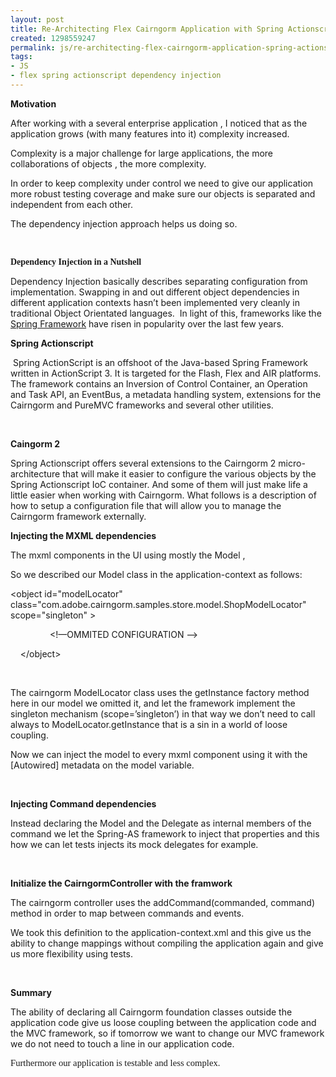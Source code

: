```yaml
---
layout: post
title: Re-Architecting Flex Cairngorm Application with Spring Actionscript
created: 1298559247
permalink: js/re-architecting-flex-cairngorm-application-spring-actionscript
tags:
- JS
- flex spring actionscript dependency injection
---
```

<p class="MsoNormal"><b>Motivation</b></p>
<p class="MsoNormal">After working with a several enterprise application , I noticed that as the application grows (with many features into it) complexity increased.</p>
<p class="MsoNormal">Complexity is a major challenge for large applications, the more collaborations of objects , the more complexity.</p>
<p class="MsoNormal">In order to keep complexity under control we need to give our application more robust testing coverage and make sure our objects is separated and independent from each other.</p>
<p class="MsoNormal">The dependency injection approach helps us doing so.</p>
<p class="MsoNormal">&nbsp;</p>
<p class="MsoNormal"><strong><span style="font-family: &quot;Calibri&quot;,&quot;sans-serif&quot;;">Dependency Injection in a Nutshell</span></strong></p>
<p class="MsoNormal">Dependency Injection basically describes separating configuration from implementation. Swapping in and out different object dependencies in different application contexts hasn&rsquo;t been implemented very cleanly in traditional Object Orientated languages.&nbsp; In light of this, frameworks like the <a target="_blank" href="http://www.springframework.org/">Spring Framework</a> have risen in popularity over the last few years.</p>
<p class="MsoNormal"><b>Spring Actionscript</b></p>
<p class="MsoNormal"><span style="">&nbsp;</span>Spring ActionScript is an offshoot of the Java-based Spring Framework written in ActionScript 3. It is targeted for the Flash, Flex and AIR platforms. The framework contains an Inversion of Control Container, an Operation and Task API, an EventBus, a metadata handling system, extensions for the Cairngorm and PureMVC frameworks and several other utilities.</p>
<p class="MsoNormal">&nbsp;</p>
<p class="MsoNormal"><b>Caingorm 2</b></p>
<p class="MsoNormal">Spring Actionscript offers several extensions to the Cairngorm 2 micro-architecture that will make it easier to configure the various objects by the Spring Actionscript <abbr class="abbrev">IoC</abbr> container. And some of them will just make life a little easier when working with Cairngorm. What follows is a description of how to setup a configuration file that will allow you to manage the Cairngorm framework externally.</p>
<p class="MsoNormal"><b>Injecting the MXML dependencies </b></p>
<p class="MsoNormal">The mxml components in the UI using mostly the Model ,</p>
<p class="MsoNormal">So we described our Model class in the application-context as follows:</p>
<p style="margin-bottom: 0.0001pt; line-height: normal;" class="MsoNormal"><span style="">&lt;object id=&quot;modelLocator&quot; class=&quot;com.adobe.cairngorm.samples.store.model.ShopModelLocator&quot; scope=&quot;singleton&quot; &gt;</span></p>
<p style="margin-bottom: 0.0001pt; line-height: normal;" class="MsoNormal"><span style=""><span style="">&nbsp;&nbsp;&nbsp; </span><span style="">&nbsp;&nbsp;&nbsp;&nbsp;&nbsp;&nbsp;&nbsp;&nbsp;&nbsp;&nbsp;&nbsp; </span>&lt;!&mdash;OMMITED CONFIGURATION --&gt;</span></p>
<p class="MsoNormal"><span style=""><span style="">&nbsp;&nbsp;&nbsp; </span>&lt;/object&gt;</span></p>
<p class="MsoNormal"><span style="">&nbsp;</span></p>
<p class="MsoNormal"><span style="">The cairngorm ModelLocator class uses the getInstance factory method here in our model we omitted it, and let the framework implement the singleton mechanism (scope=&rsquo;singleton&rsquo;) in that way we don&rsquo;t need to call always to ModelLocator.getInstance that is a sin in a world of loose coupling.</span></p>
<p class="MsoNormal"><span style="">Now we can inject the model to every mxml component using it with the [Autowired] metadata on the model variable.</span></p>
<p class="MsoNormal">&nbsp;</p>
<p class="MsoNormal"><b>Injecting Command dependencies</b></p>
<p class="MsoNormal">Instead declaring the Model and the Delegate as internal members of the command we let the Spring-AS framework to inject that properties and this how we can let tests injects its mock delegates for example.</p>
<p class="MsoNormal">&nbsp;</p>
<p class="MsoNormal"><b>Initialize the CairngormController with the framwork <span style="">&nbsp;</span></b></p>
<p class="MsoNormal">The cairngorm controller uses the addCommand(commanded, command) method in order to map between commands and events.</p>
<p class="MsoNormal">We took this definition to the application-context.xml and this give us the ability to change mappings without compiling the application again and give us more flexibility using tests.</p>
<p class="MsoNormal">&nbsp;</p>
<p class="MsoNormal"><b>Summary</b></p>
<p class="MsoNormal">The ability of declaring all Cairngorm foundation classes outside the application code give us loose coupling between the application code and the MVC framework, so if tomorrow we want to change our MVC framework we do not need to touch a line in our application code.</p>
<p><span style="font-size: 11pt; font-family: &quot;Calibri&quot;,&quot;sans-serif&quot;;">Furthermore our application is testable and less complex.</span></p>
<!--![endif]__comment__end__
<p--><!--![endif]__comment__end____comment__start__[if--><!--![endif]__comment__end____comment__start__[if--><!--![endif]__comment__end____comment__start__[if-->
